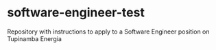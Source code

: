 # software-engineer-test
Repository with instructions to apply to a Software Engineer position on Tupinamba Energia
